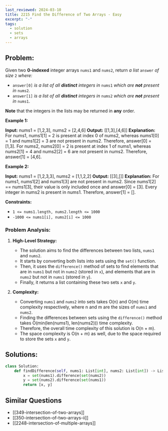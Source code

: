 ```yaml
---
last_reviewed: 2024-03-10
title: 2215 Find the Difference of Two Arrays - Easy
excerpt: "-"
tags:
  - solution
  - sets
  - arrays
---
```

## Problem:
Given two **0-indexed** integer arrays `nums1` and `nums2`, return _a list_ `answer` _of size_ `2` _where:_

- `answer[0]` _is a list of all **distinct** integers in_ `nums1` _which are **not** present in_ `nums2`_._
- `answer[1]` _is a list of all **distinct** integers in_ `nums2` _which are **not** present in_ `nums1`.

**Note** that the integers in the lists may be returned in **any** order.

**Example 1:**

**Input:** nums1 = [1,2,3], nums2 = [2,4,6]
**Output:** [[1,3],[4,6]]
**Explanation:**
For nums1, nums1[1] = 2 is present at index 0 of nums2, whereas nums1[0] = 1 and nums1[2] = 3 are not present in nums2. Therefore, answer[0] = [1,3].
For nums2, nums2[0] = 2 is present at index 1 of nums1, whereas nums2[1] = 4 and nums2[2] = 6 are not present in nums2. Therefore, answer[1] = [4,6].

**Example 2:**

**Input:** nums1 = [1,2,3,3], nums2 = [1,1,2,2]
**Output:** [[3],[]]
**Explanation:**
For nums1, nums1[2] and nums1[3] are not present in nums2. Since nums1[2] == nums1[3], their value is only included once and answer[0] = [3].
Every integer in nums2 is present in nums1. Therefore, answer[1] = [].

**Constraints:**

- `1 <= nums1.length, nums2.length <= 1000`
- `-1000 <= nums1[i], nums2[i] <= 1000`

### Problem Analysis:
1. **High-Level Strategy:**
    
    - The solution aims to find the differences between two lists, `nums1` and `nums2`.
    - It starts by converting both lists into sets using the `set()` function.
    - Then, it uses the `difference()` method of sets to find elements that are in `nums1` but not in `nums2` (stored in `x`), and elements that are in `nums2` but not in `nums1` (stored in `y`).
    - Finally, it returns a list containing these two sets `x` and `y`.
2. **Complexity:**
    
    - Converting `nums1` and `nums2` into sets takes O(n) and O(m) time complexity respectively, where n and m are the sizes of `nums1` and `nums2`.
    - Finding the differences between sets using the `difference()` method takes O(min(len(nums1), len(nums2))) time complexity.
    - Therefore, the overall time complexity of this solution is O(n + m).
    - The space complexity is O(n + m) as well, due to the space required to store the sets `x` and `y`.

## Solutions:

```python
class Solution:
    def findDifference(self, nums1: List[int], nums2: List[int]) -> List[List[int]]:
        x = set(nums1).difference(set(nums2))
        y = set(nums2).difference(set(nums1))
        return [x, y]
```

## Similar Questions
- [[349-intersection-of-two-arrays]]
- [[350-intersection-of-two-arrays-ii]]
- [[2248-intersection-of-multiple-arrays]]